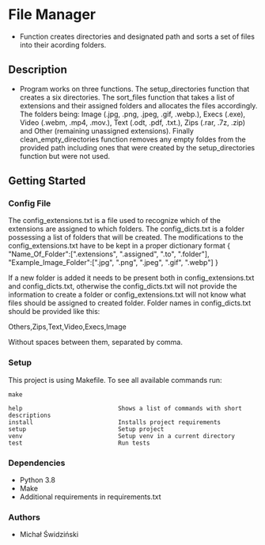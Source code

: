 # File Manager
- Function creates directories and designated path and sorts a set of files into their acording folders.
## Description
- Program works on three functions. The setup_directories function that creates a six directories. The sort_files function that takes a list of extensions and their assigned folders and allocates the files accordingly. The folders being: Image (.jpg, .png, .jpeg, .gif, .webp.), Execs (.exe), Video (.webm, .mp4, .mov.), 
Text (.odt, .pdf, .txt.), Zips (.rar, .7z, .zip) and Other (remaining unassigned extensions). Finally clean_empty_directories function removes any empty foldes from the provided path including ones that were created by the setup_directories function but were not used.
## Getting Started
### Config File
The config_extensions.txt is a file used to recognize which of the extensions are assigned to which folders. The config_dicts.txt is a folder possessing a list of folders that will be created. The modifications to the config_extensions.txt have to be kept in a proper dictionary format 
{
  "Name_Of_Folder":[".extensions", ".assigned", ".to", ".folder"],
  "Example_Image_Folder":[".jpg", ".png", ".jpeg", ".gif", ".webp"]
}

If a new folder is added it needs to be present both in config_extensions.txt and config_dicts.txt, otherwise the config_dicts.txt will not provide the information to create a folder or config_extensions.txt will not know what files should be assigned to created folder.
Folder names in config_dicts.txt should be provided like this:

Others,Zips,Text,Video,Execs,Image

Without spaces between them, separated by comma.

### Setup
This project is using Makefile. To see all available commands run:
```
make

help                           Shows a list of commands with short descriptions
install                        Installs project requirements
setup                          Setup project
venv                           Setup venv in a current directory
test                           Run tests
```
### Dependencies
- Python 3.8
- Make 
- Additional requirements in requirements.txt
### Authors
- Michał Świdziński